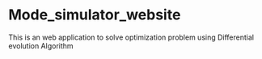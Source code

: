 # Mode_simulator_website
This is an web application to solve optimization problem using Differential evolution Algorithm

